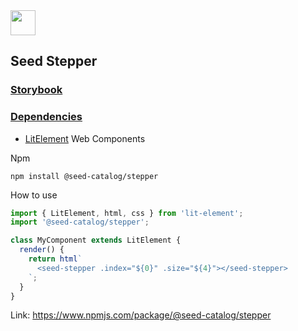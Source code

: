 <img src="https://cdn.jsdelivr.net/gh/vicdata4/doc-template/assets/seed-icon.png" width="40">

## Seed Stepper

### [Storybook](https://vicdata4.github.io/seed-catalog/?path=/story/seed-catalog--stepper)

### [Dependencies](package.json)

- [LitElement](https://lit-element.polymer-project.org) Web Components

Npm

```
npm install @seed-catalog/stepper
```

How to use

```js
import { LitElement, html, css } from 'lit-element';
import '@seed-catalog/stepper';

class MyComponent extends LitElement {
  render() {
    return html`
      <seed-stepper .index="${0}" .size="${4}"></seed-stepper>
    `;
  }
}
```

Link: https://www.npmjs.com/package/@seed-catalog/stepper